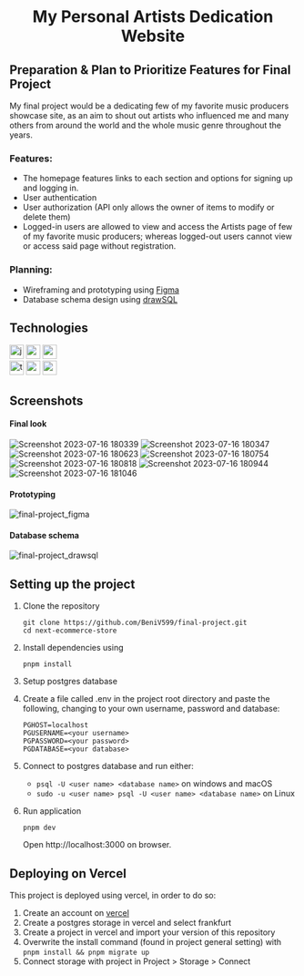 <h1 align="center">My Personal Artists Dedication Website</h1>


## Preparation & Plan to Prioritize Features for Final Project

My final project would be a dedicating few of my favorite music producers showcase site, as an aim to shout out artists who influenced me and many others from around the world and the whole music genre throughout the years.

### Features:

- The homepage features links to each section and options for signing up and logging in.
 - User authentication 
 - User authorization (API only allows the owner of items to modify or delete them)
- Logged-in users are allowed to view and access the Artists page of few of my favorite music producers; whereas logged-out users cannot view or access said page without registration.

### Planning:

- Wireframing and prototyping using [Figma](https://www.figma.com/file/BoZFQhr77DZUiJXXN56pRH/My-Personal-Artists-Dedication-Webpage?type=design&mode=design&t=aeJNBureDcpTdrDB-0)
- Database schema design using [drawSQL](https://drawsql.app/teams/databased-1/diagrams/final-project)

## Technologies

<img height="25" src="https://img.shields.io/badge/JavaScript-323330?style=for-the-badge&logo=javascript&logoColor=F7DF1E" alt="javascript logo"/> <img height="25" src="https://img.shields.io/badge/Next-black?style=for-the-badge&logo=next.js&logoColor=white" alt="next js logo"/> <img height="25" src="https://img.shields.io/badge/react-%2320232a.svg?style=for-the-badge&logo=react&logoColor=%2361DAFB" alt="react logo"/> <br /> <img height="25" src="https://img.shields.io/badge/typescript-%23007ACC.svg?style=for-the-badge&logo=typescript&logoColor=white" alt="typescript logo"/> <img height="25" src="https://img.shields.io/badge/SASS-hotpink.svg?style=for-the-badge&logo=SASS&logoColor=white" alt="sass logo"/> <img height="25" src="https://img.shields.io/badge/postgres-%23316192.svg?style=for-the-badge&logo=postgresql&logoColor=white" alt="postgres logo"/>

## Screenshots

#### Final look

![Screenshot 2023-07-16 180339](https://github.com/BeniV599/final-project/assets/130893174/6647dab6-5f78-4b8e-bdc4-02156bdb3c78)
![Screenshot 2023-07-16 180347](https://github.com/BeniV599/final-project/assets/130893174/e908671d-b816-48cd-8fb0-792a620a3fec)
![Screenshot 2023-07-16 180623](https://github.com/BeniV599/final-project/assets/130893174/5b24aa31-837e-49d2-bd37-f3754bb2287f)
![Screenshot 2023-07-16 180754](https://github.com/BeniV599/final-project/assets/130893174/2d227933-94e9-42bc-a52a-3451295d2052)
![Screenshot 2023-07-16 180818](https://github.com/BeniV599/final-project/assets/130893174/02e8d91c-ca91-46ed-b77a-be73bfc414d1)
![Screenshot 2023-07-16 180944](https://github.com/BeniV599/final-project/assets/130893174/be8fb6cc-9730-46ca-a14c-cd921d8ee05c)
![Screenshot 2023-07-16 181046](https://github.com/BeniV599/final-project/assets/130893174/531d8b40-a170-4d48-977b-79c2c06f24d6)

#### Prototyping

![final-project_figma](https://github.com/BeniV599/final-project/assets/130893174/80c0a672-5d57-4c71-8697-9ea38d9f419d)

#### Database schema

![final-project_drawsql](https://github.com/BeniV599/final-project/assets/130893174/90c40d36-fdf7-420b-949f-ccc16a02a5e5)

## Setting up the project

1. Clone the repository
   ```
   git clone https://github.com/BeniV599/final-project.git
   cd next-ecommerce-store
   ```
2. Install dependencies using 
   ```
   pnpm install
   ````
4. Setup postgres database
5. Create a file called .env in the project root directory and paste the following, changing to your own username, password and database:
   ```
   PGHOST=localhost
   PGUSERNAME=<your username>
   PGPASSWORD=<your password>
   PGDATABASE=<your database>
   ```
5. Connect to postgres database and run either:
   - `psql -U <user name> <database name>` on windows and macOS
   - `sudo -u <user name> psql -U <user name> <database name>` on Linux

6. Run application
   ```
   pnpm dev
   ```
   Open http://localhost:3000 on browser.

## Deploying on Vercel

This project is deployed using vercel, in order to do so:

1. Create an account on [vercel](https://vercel.com/dashboard)
2. Create a postgres storage in vercel and select frankfurt
3. Create a project in vercel and import your version of this repository
4. Overwrite the install command (found in project general setting) with `pnpm install && pnpm migrate up`
5. Connect storage with project in Project > Storage > Connect
